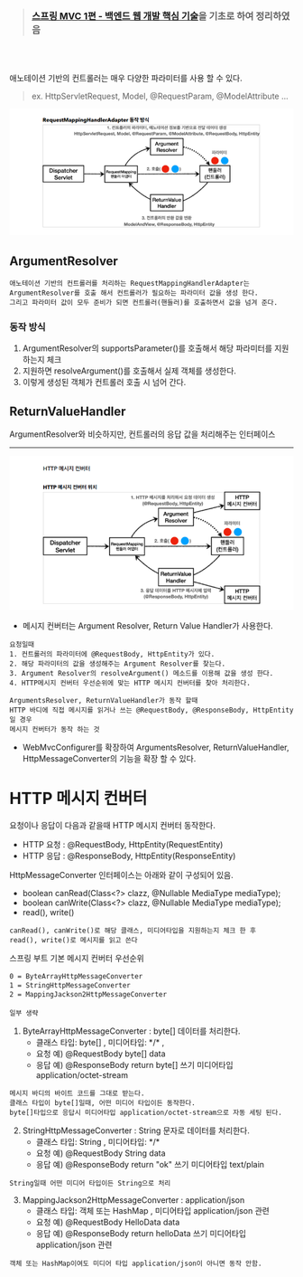 > ###  [스프링 MVC 1편 - 백엔드 웹 개발 핵심 기술](https://www.inflearn.com/course/%EC%8A%A4%ED%94%84%EB%A7%81-mvc-1/dashboard)을 기초로 하여 정리하였음


<br>
<br>

애노테이션 기반의 컨트롤러는 매우 다양한 파라미터를 사용 할 수 있다. 
> ex. HttpServletRequest, Model, @RequestParam, @ModelAttribute ...

<img src="./image/ArgumentResolver.png" >

## **ArgumentResolver**

```
애노테이션 기반의 컨트롤러를 처리하는 RequestMappingHandlerAdapter는 
ArgumentResolver를 호출 해서 컨트롤러가 필요하는 파라미터 값을 생성 한다.
그리고 파라미터 값이 모두 준비가 되면 컨트롤러(핸들러)를 호출하면서 값을 넘겨 준다.
```

### 동작 방식 

1. ArgumentResolver의 supportsParameter()를 호출해서 해당 파라미터를 지원하는지 체크
2. 지원하면 resolveArgument()를 호출해서 실제 객체를 생성한다. 
3. 이렇게 생성된 객체가 컨트롤러 호출 시 넘어 간다.

## **ReturnValueHandler**

ArgumentResolver와 비슷하지만, 컨트롤러의 응답 값을 처리해주는 인터페이스

---
<img src="./image/메시지컨버터.png" >

- 메시지 컨버터는 Argument Resolver, Return Value Handler가 사용한다.

```
요청일때 
1. 컨트롤러의 파라미터에 @RequestBody, HttpEntity가 있다.
2. 해당 파라미터의 값을 생성해주는 Argument Resolver를 찾는다.
3. Argument Resolver의 resolveArgument() 메소드를 이용해 값을 생성 한다.
4. HTTP메시지 컨버터 우선순위에 맞는 HTTP 메시지 컨버터를 찾아 처리한다.
```
```
ArgumentsResolver, ReturnValueHandler가 동작 할때 
HTTP 바디에 직접 메시지를 읽거나 쓰는 @RequestBody, @ResponseBody, HttpEntity일 경우
메시지 컨버터가 동작 하는 것
```
- WebMvcConfigurer를 확장하여 ArgumentsResolver, ReturnValueHandler, HttpMessageConverter의 기능을 확장 할 수 있다.


# **HTTP 메시지 컨버터**

요청이나 응답이 다음과 같을때 HTTP 메시지 컨버터 동작한다.

- HTTP 요청 : @RequestBody, HttpEntity(RequestEntity)
- HTTP 응답 : @ResponseBody, HttpEntity(ResponseEntity)

HttpMessageConverter 인터페이스는 아래와 같이 구성되어 있음.
- boolean canRead(Class<?> clazz, @Nullable MediaType mediaType);
- boolean canWrite(Class<?> clazz, @Nullable MediaType mediaType);
- read(), write()
```    
canRead(), canWrite()로 해당 클래스, 미디어타입을 지원하는지 체크 한 후 
read(), write()로 메시지를 읽고 쓴다
```

스프링 부트 기본 메시지 컨버터 우선순위
```
0 = ByteArrayHttpMessageConverter
1 = StringHttpMessageConverter
2 = MappingJackson2HttpMessageConverter

일부 생략 
```

1. ByteArrayHttpMessageConverter : byte[] 데이터를 처리한다.
    - 클래스 타입: byte[] , 미디어타입: \*/\* ,
    - 요청 예) @RequestBody byte[] data
    - 응답 예) @ResponseBody return byte[] 쓰기 미디어타입 application/octet-stream

```
메시지 바디의 바이트 코드를 그대로 받는다.
클래스 타입이 byte[]일때, 어떤 미디어 타입이든 동작한다.
byte[]타입으로 응답시 미디어타입 application/octet-stream으로 자동 세팅 된다.
```

2. StringHttpMessageConverter : String 문자로 데이터를 처리한다.
    - 클래스 타입: String , 미디어타입: \*/\*
    - 요청 예) @RequestBody String data
    - 응답 예) @ResponseBody return "ok" 쓰기 미디어타입 text/plain
```
String일때 어떤 미디어 타입이든 String으로 처리
```
3. MappingJackson2HttpMessageConverter : application/json
    - 클래스 타입: 객체 또는 HashMap , 미디어타입 application/json 관련
    - 요청 예) @RequestBody HelloData data
    - 응답 예) @ResponseBody return helloData 쓰기 미디어타입 application/json 관련
```
객체 또는 HashMap이여도 미디어 타입 application/json이 아니면 동작 안함.
```

